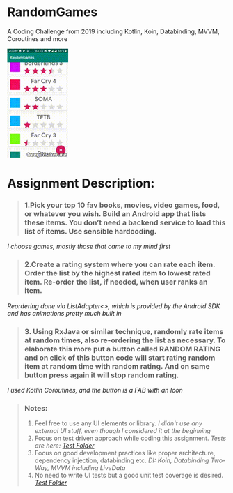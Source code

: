 # RandomGames
A Coding Challenge from 2019 including Kotlin, Koin, Databinding, MVVM, Coroutines and more 

![](RandomGamesGifDemo.gif)


# Assignment Description:

>### 1.Pick your top 10 fav books, movies, video games, food, or whatever you wish. Build an Android app that lists these items. You don’t need a backend service to load this list of items. Use sensible hardcoding. 

*I choose games, mostly those that came to my mind first*

>### 2.Create a rating system where you can rate each item. Order the list by the highest rated item to lowest rated item. Re-order the list, if needed, when user ranks an item.

*Reordering done via ListAdapter<>, which is provided by the Android SDK and has animations pretty much built in*

>### 3. Using RxJava or similar technique, randomly rate items at random times, also re-ordering the list as necessary. To elaborate this more put a button called RANDOM RATING and on click of this button code will start rating random item at random time with random rating. And on same button press again it will stop random rating.

*I used Kotlin Coroutines, and the button is a FAB with an Icon*

>### Notes:
>1. Feel free to use any UI elements or library.
*I didn't use any external UI stuff, even though I considered it at the beginning*
>2. Focus on test driven approach while coding this assignment.
*Tests are here: [Test Folder](https://github.com/Merthan/RandomGames/tree/master/app/src/test/java/com/gmail/me2development/randomgames)*
>3. Focus on good development practices like proper architecture, dependency injection, databinding etc.
*DI: Koin, Databinding Two-Way, MVVM including LiveData*
>4. No need to write UI tests but a good unit test coverage is desired.
*[Test Folder](https://github.com/Merthan/RandomGames/tree/master/app/src/test/java/com/gmail/me2development/randomgames)*

